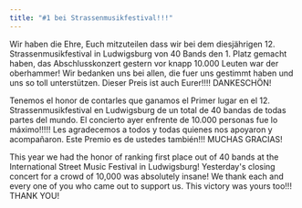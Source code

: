 ```yaml
---
title: "#1 bei Strassenmusikfestival!!!"
---
```


Wir haben die Ehre, Euch mitzuteilen dass wir bei dem diesjährigen 
12. Strassenmusikfestival in Ludwigsburg von 40 Bands den 1. Platz gemacht haben, das Abschlusskonzert gestern vor knapp 10.000 Leuten war der oberhammer! Wir bedanken uns bei allen, die fuer uns gestimmt haben und uns so toll unterstützen. Dieser Preis ist auch Eurer!!!! DANKESCHÖN!

Tenemos el honor de contarles que ganamos el Primer lugar en el 
12. Strassenmusikfestival en Ludwigsburg de un total de 40 bandas de todas partes del mundo. El concierto ayer enfrente de 10.000 personas fue lo máximo!!!!! Les agradecemos a todos y todas quienes nos apoyaron y acompañaron. Este Premio es de ustedes también!!! MUCHAS GRACIAS!

This year we had the honor of ranking first place out of 40 bands at the International Street Music Festival in Ludwigsburg! Yesterday's closing concert for a crowd of 10,000 was absolutely insane! We thank each and every one of you who came out to support us. This victory was yours too!!! THANK YOU!
